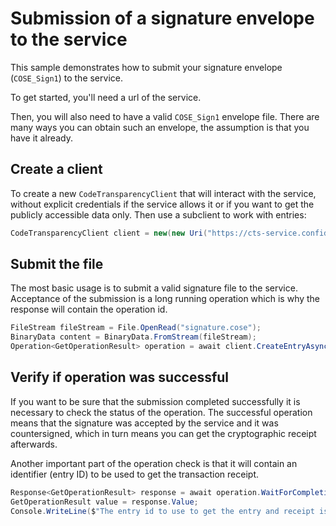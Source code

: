 # Submission of a signature envelope to the service

<!-- cspell:ignore cose -->

This sample demonstrates how to submit your signature envelope (`COSE_Sign1`) to the service.

To get started, you'll need a url of the service.

Then, you will also need to have a valid `COSE_Sign1` envelope file. There are many ways you can obtain such an envelope, the assumption is that you have it already.

## Create a client

To create a new `CodeTransparencyClient` that will interact with the service, without explicit credentials if the service allows it or if you 
want to get the publicly accessible data only. Then use a subclient to work with entries:

```C#
CodeTransparencyClient client = new(new Uri("https://cts-service.confidential-ledger.azure.com"), null);
```

## Submit the file

The most basic usage is to submit a valid signature file to the service. Acceptance of the submission is a long running operation which is why the response will contain the operation id.

```C#
FileStream fileStream = File.OpenRead("signature.cose");
BinaryData content = BinaryData.FromStream(fileStream);
Operation<GetOperationResult> operation = await client.CreateEntryAsync(content);  
```

## Verify if operation was successful

If you want to be sure that the submission completed successfully it is necessary to check the status of the operation. The successful operation means that the signature was accepted by the service and it was countersigned, which in turn means you can get the cryptographic receipt afterwards.

Another important part of the operation check is that it will contain an identifier (entry ID) to be used to get the transaction receipt.

```C#
Response<GetOperationResult> response = await operation.WaitForCompletionAsync();
GetOperationResult value = response.Value;
Console.WriteLine($"The entry id to use to get the entry and receipt is {{{value.EntryId}}}");
```
